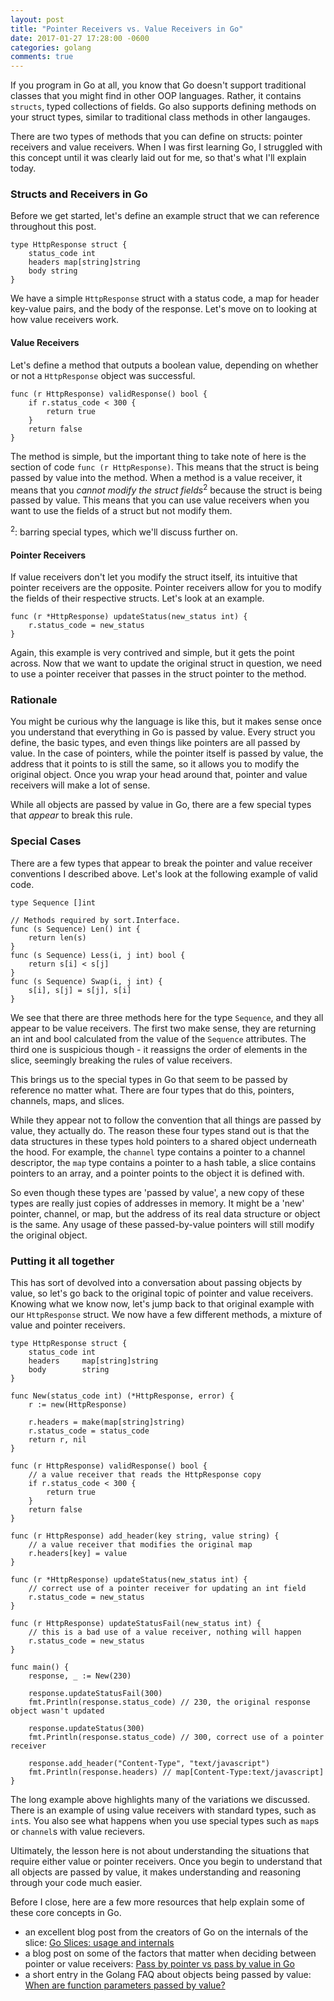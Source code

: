 ```yaml
---
layout: post
title: "Pointer Receivers vs. Value Receivers in Go"
date: 2017-01-27 17:28:00 -0600
categories: golang
comments: true
---
```


If you program in Go at all, you know that Go doesn't support traditional
classes that you might find in other OOP languages. Rather, it contains
`structs`, typed collections of fields. Go also supports defining methods on
your struct types, similar to traditional class methods in other langauges.

There are two types of methods that you can define on structs: pointer
receivers and value receivers. When I was first learning Go, I struggled
with this concept until it was clearly laid out for me, so that's what
I'll explain today.

### Structs and Receivers in Go

Before we get started, let's define an example struct that we can reference
throughout this post.

```
type HttpResponse struct {
    status_code int
    headers map[string]string
    body string
}
```

We have a simple `HttpResponse` struct with a status code, a map for header
key-value pairs, and the body of the response. Let's move on to looking at
how value receivers work.

#### Value Receivers

Let's define a method that outputs a boolean value, depending on whether or not
a `HttpResponse` object was successful.

```
func (r HttpResponse) validResponse() bool {
    if r.status_code < 300 {
        return true
    }
    return false
}
```

The method is simple, but the important thing to take note of here is the
section of code `func (r HttpResponse)`. This means that the struct is being
passed by value into the method. When a method is a value receiver, it means
that you *cannot modify the struct fields*<sup>2</sup> because the struct is being passed
by value. This means that you can use value receivers when you want to use the
fields of a struct but not modify them.

<sup>2</sup>: barring special types, which we'll discuss further on.

#### Pointer Receivers

If value receivers don't let you modify the struct itself, its intuitive that
pointer receivers are the opposite. Pointer receivers allow for you to modify
the fields of their respective structs. Let's look at an example.

```
func (r *HttpResponse) updateStatus(new_status int) {
    r.status_code = new_status
}
```

Again, this example is very contrived and simple, but it gets the point across.
Now that we want to update the original struct in question, we need to use
a pointer receiver that passes in the struct pointer to the method.

### Rationale

You might be curious why the language is like this, but it makes sense once you
understand that everything in Go is passed by value. Every struct you define,
the basic types, and even things like pointers are all passed by value. In the
case of pointers, while the pointer itself is passed by value, the address that
it points to is still the same, so it allows you to modify the original object.
Once you wrap your head around that, pointer and value receivers will make
a lot of sense.

While all objects are passed by value in Go, there are a few special types that
*appear* to break this rule.

### Special Cases

There are a few types that appear to break the pointer and value receiver
conventions I described above. Let's look at the following example of valid
code.

```
type Sequence []int

// Methods required by sort.Interface.
func (s Sequence) Len() int {
    return len(s)
}
func (s Sequence) Less(i, j int) bool {
    return s[i] < s[j]
}
func (s Sequence) Swap(i, j int) {
    s[i], s[j] = s[j], s[i]
}
```

We see that there are three methods here for the type `Sequence`, and they
all appear to be value receivers. The first two make sense, they are returning
an int and bool calculated from the value of the `Sequence` attributes. The
third one is suspicious though - it reassigns the order of elements in the
slice, seemingly breaking the rules of value receivers.

This brings us to the special types in Go that seem to be passed by reference
no matter what. There are four types that do this, pointers, channels, maps,
and slices.

While they appear not to follow the convention that all things are passed by
value, they actually do. The reason these four types stand out is that the
data structures in these types hold pointers to a shared object underneath
the hood. For example, the `channel` type contains a pointer to a channel
descriptor, the `map` type contains a pointer to a hash table, a slice contains
pointers to an array, and a pointer points to the object it is defined with.

So even though these types are 'passed by value', a new copy of these types are
really just copies of addresses in memory. It might be a 'new' pointer,
channel, or map, but the address of its real data structure or object is the
same. Any usage of these passed-by-value pointers will still modify the
original object.

### Putting it all together

This has sort of devolved into a conversation about passing objects by value,
so let's go back to the original topic of pointer and value receivers. Knowing
what we know now, let's jump back to that original example with our
`HttpResponse` struct. We now have a few different methods, a mixture of value
and pointer receivers.

```
type HttpResponse struct {
    status_code int
    headers     map[string]string
    body        string
}

func New(status_code int) (*HttpResponse, error) {
    r := new(HttpResponse)

    r.headers = make(map[string]string)
    r.status_code = status_code
    return r, nil
}

func (r HttpResponse) validResponse() bool {
    // a value receiver that reads the HttpResponse copy
    if r.status_code < 300 {
        return true
    }
    return false
}

func (r HttpResponse) add_header(key string, value string) {
    // a value receiver that modifies the original map
    r.headers[key] = value
}

func (r *HttpResponse) updateStatus(new_status int) {
    // correct use of a pointer receiver for updating an int field
    r.status_code = new_status
}

func (r HttpResponse) updateStatusFail(new_status int) {
    // this is a bad use of a value receiver, nothing will happen
    r.status_code = new_status
}

func main() {
    response, _ := New(230)

    response.updateStatusFail(300)
    fmt.Println(response.status_code) // 230, the original response object wasn't updated

    response.updateStatus(300)
    fmt.Println(response.status_code) // 300, correct use of a pointer receiver

    response.add_header("Content-Type", "text/javascript")
    fmt.Println(response.headers) // map[Content-Type:text/javascript]
}
```

The long example above highlights many of the variations we discussed. There is
an example of using value receivers with standard types, such as `int`s. You
also see what happens when you use special types such as `map`s or `channel`s
with value recievers.

Ultimately, the lesson here is not about understanding the situations that
require either value or pointer receivers. Once you begin to understand that
all objects are passed by value, it makes understanding and reasoning through
your code much easier.

Before I close, here are a few more resources that help explain some of these
core concepts in Go.

- an excellent blog post from the creators of Go on the internals of the
slice: [Go Slices: usage and internals][slices]
- a blog post on some of the factors that matter when deciding between pointer or
value receivers: [Pass by pointer vs pass by value in Go][factors]
- a short entry in the Golang FAQ about objects being passed by value: [When are
function parameters passed by value?][value]


[slices]: https://blog.golang.org/go-slices-usage-and-internals
[factors]: http://goinbigdata.com/golang-pass-by-pointer-vs-pass-by-value/
[value]: https://golang.org/doc/faq#pass_by_value
